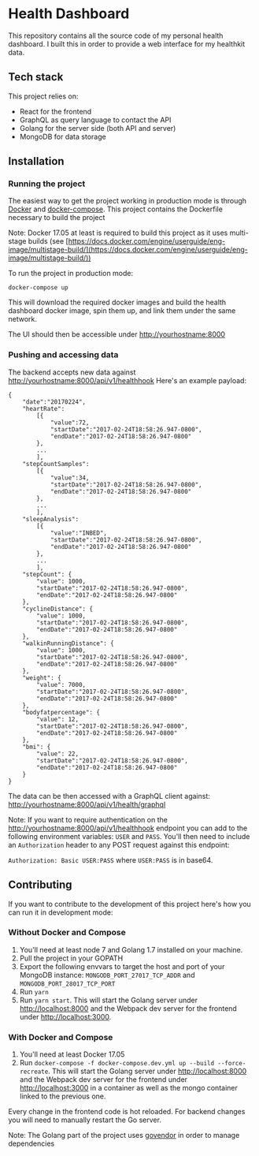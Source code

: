 # Health Dashboard

This repository contains all the source code of my personal health dashboard.
I built this in order to provide a web interface for my healthkit data.


## Tech stack

This project relies on:

- React for the frontend
- GraphQL as query language to contact the API
- Golang for the server side (both API and server)
- MongoDB for data storage

## Installation

### Running the project
The easiest way to get the project working in production mode is through [Docker](https://github.com/docker/docker) and [docker-compose](https://github.com/docker/compose).
This project contains the Dockerfile necessary to build the project

Note: Docker 17.05 at least is required to build this project as it uses multi-stage builds (see [https://docs.docker.com/engine/userguide/eng-image/multistage-build/](https://docs.docker.com/engine/userguide/eng-image/multistage-build/))

To run the project in production mode:

```
docker-compose up
```

This will download the required docker images and build the health dashboard docker image, spin them up, and link them under the same network.

The UI should then be accessible under
[http://yourhostname:8000]()

### Pushing and accessing data

The backend accepts new data against [http://yourhostname:8000/api/v1/healthhook]()
Here's an example payload:

```
{
	"date":"20170224",
	"heartRate":
		[{
			"value":72,
			"startDate":"2017-02-24T18:58:26.947-0800",
			"endDate":"2017-02-24T18:58:26.947-0800"
		},
		...
		],
	"stepCountSamples":
		[{
			"value":34,
			"startDate":"2017-02-24T18:58:26.947-0800",
			"endDate":"2017-02-24T18:58:26.947-0800"
		},
		...
		],
	"sleepAnalysis":
		[{
			"value":"INBED",
			"startDate":"2017-02-24T18:58:26.947-0800",
			"endDate":"2017-02-24T18:58:26.947-0800"
		},
		...
		],
	"stepCount": {
		"value": 1000,
		"startDate":"2017-02-24T18:58:26.947-0800",
		"endDate":"2017-02-24T18:58:26.947-0800"
	},
	"cyclineDistance": {
		"value": 1000,
		"startDate":"2017-02-24T18:58:26.947-0800",
		"endDate":"2017-02-24T18:58:26.947-0800"
	},
	"walkinRunningDistance": {
		"value": 1000,
		"startDate":"2017-02-24T18:58:26.947-0800",
		"endDate":"2017-02-24T18:58:26.947-0800"
	},
	"weight": {
		"value": 7000,
		"startDate":"2017-02-24T18:58:26.947-0800",
		"endDate":"2017-02-24T18:58:26.947-0800"
	},
	"bodyfatpercentage": {
		"value": 12,
		"startDate":"2017-02-24T18:58:26.947-0800",
		"endDate":"2017-02-24T18:58:26.947-0800"
	},
	"bmi": {
		"value": 22,
		"startDate":"2017-02-24T18:58:26.947-0800",
		"endDate":"2017-02-24T18:58:26.947-0800"
	}
}

```

The data can be then accessed with a GraphQL client against: [http://yourhostname:8000/api/v1/health/graphql]()


Note: If you want to require authentication on the [http://yourhostname:8000/api/v1/healthhook]() endpoint you can add to the following environment variables:
`USER` and `PASS`. You'll then need to include an `Authorization` header to any POST request against this endpoint:

`Authorization: Basic USER:PASS` where `USER:PASS` is in base64.

## Contributing

If you want to contribute to the development of this project here's how you can run it in development mode:

### Without Docker and Compose
1. You'll need at least node 7 and Golang 1.7 installed on your machine. 
2. Pull the project in your GOPATH
3. Export the following envvars to target the host and port of your MongoDB instance: `MONGODB_PORT_27017_TCP_ADDR` and `MONGODB_PORT_28017_TCP_PORT`
4. Run `yarn`
5. Run `yarn start`. This will start the Golang server under [http://localhost:8000]() and the Webpack dev server for the frontend under [http://localhost:3000]().

### With Docker and Compose
1. You'll need at least Docker 17.05
2. Run `docker-compose -f docker-compose.dev.yml up --build --force-recreate`. This will start the Golang server under [http://localhost:8000]() and the Webpack dev server for the frontend under [http://localhost:3000]() in a container as well as the mongo container linked to the previous one.

Every change in the frontend code is hot reloaded.
For backend changes you will need to manually restart the Go server.

Note: The Golang part of the project uses [govendor](https://github.com/kardianos/govendor) in order to manage dependencies


